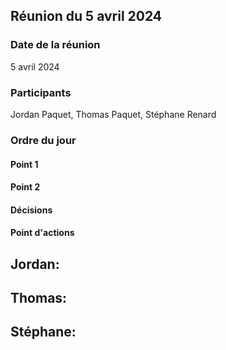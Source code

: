 ## Réunion du 5 avril 2024

### Date de la réunion
5 avril 2024

### Participants
Jordan Paquet, Thomas Paquet, Stéphane Renard

### Ordre du jour

#### Point 1

#### Point 2

#### Décisions

#### Point d'actions

Jordan:
-  
Thomas:
-
Stéphane:
- 